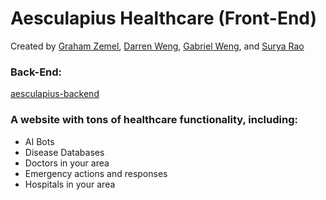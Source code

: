 # Aesculapius Healthcare (Front-End)

Created by [Graham Zemel](https://grahamzemel.com), [Darren Weng](https://darrenweng.com), [Gabriel Weng](https://gabeweng.com), and [Surya Rao](https://github.com/BestLocation)

### Back-End: 
[aesculapius-backend](https://github.com/gabeweng/aesculapius-backend) 
### A website with tons of healthcare functionality, including:
- AI Bots
- Disease Databases
- Doctors in your area
- Emergency actions and responses
- Hospitals in your area


